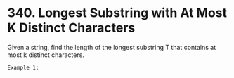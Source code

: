 # 340. Longest Substring with At Most K Distinct Characters

Given a string, find the length of the longest substring T that contains at most k
        distinct characters.

    Example 1: